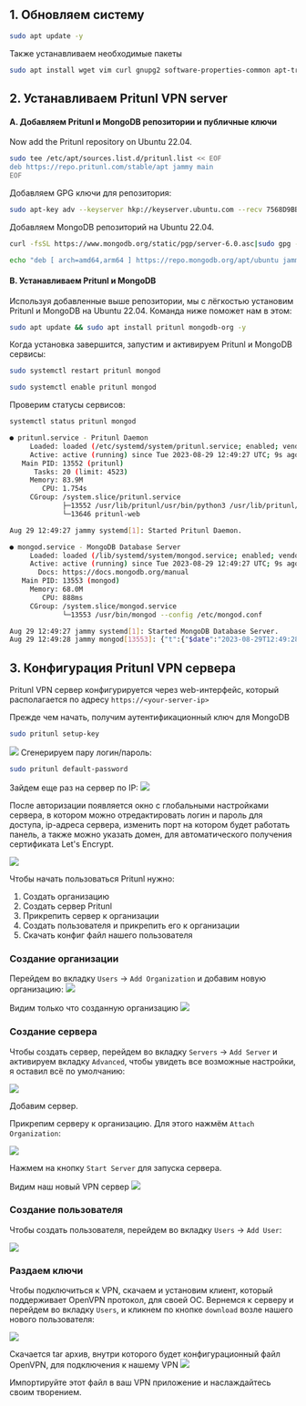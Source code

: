 ## 1. Обновляем систему

```sh
sudo apt update -y
```

Также устанавливаем необходимые пакеты

```sh
sudo apt install wget vim curl gnupg2 software-properties-common apt-transport-https ca-certificates lsb-release -y
```

## 2. Устанавливаем Pritunl VPN server
#### A. Добавляем Pritunl и MongoDB репозитории и публичные ключи

Now add the Pritunl repository on Ubuntu 22.04.

```sh
sudo tee /etc/apt/sources.list.d/pritunl.list << EOF
deb https://repo.pritunl.com/stable/apt jammy main
EOF
```

Добавляем GPG ключи для репозитория:

```sh
sudo apt-key adv --keyserver hkp://keyserver.ubuntu.com --recv 7568D9BB55FF9E5287D586017AE645C0CF8E292A
```

Добавляем MongoDB репозиторий на Ubuntu 22.04.

```sh
curl -fsSL https://www.mongodb.org/static/pgp/server-6.0.asc|sudo gpg --dearmor -o /etc/apt/trusted.gpg.d/mongodb-6.gpg
```
```sh
echo "deb [ arch=amd64,arm64 ] https://repo.mongodb.org/apt/ubuntu jammy/mongodb-org/6.0 multiverse" | sudo tee /etc/apt/sources.list.d/mongodb-org-6.0.list
```

#### B. Устанавливаем Pritunl и MongoDB

Используя добавленные выше репозитории, мы с лёгкостью установим Pritunl и MongoDB на Ubuntu 22.04. Команда ниже поможет нам в этом:

```sh
sudo apt update && sudo apt install pritunl mongodb-org -y
```

Когда установка завершится, запустим и активируем Pritunl и MongoDB сервисы:

```sh
sudo systemctl restart pritunl mongod
```
```sh
sudo systemctl enable pritunl mongod
```

Проверим статусы сервисов:

```sh
systemctl status pritunl mongod
```
```sh
● pritunl.service - Pritunl Daemon
     Loaded: loaded (/etc/systemd/system/pritunl.service; enabled; vendor preset: enabled)
     Active: active (running) since Tue 2023-08-29 12:49:27 UTC; 9s ago
   Main PID: 13552 (pritunl)
      Tasks: 20 (limit: 4523)
     Memory: 83.9M
        CPU: 1.754s
     CGroup: /system.slice/pritunl.service
             ├─13552 /usr/lib/pritunl/usr/bin/python3 /usr/lib/pritunl/usr/bin/pritunl start
             └─13646 pritunl-web

Aug 29 12:49:27 jammy systemd[1]: Started Pritunl Daemon.

● mongod.service - MongoDB Database Server
     Loaded: loaded (/lib/systemd/system/mongod.service; enabled; vendor preset: enabled)
     Active: active (running) since Tue 2023-08-29 12:49:27 UTC; 9s ago
       Docs: https://docs.mongodb.org/manual
   Main PID: 13553 (mongod)
     Memory: 68.0M
        CPU: 888ms
     CGroup: /system.slice/mongod.service
             └─13553 /usr/bin/mongod --config /etc/mongod.conf

Aug 29 12:49:27 jammy systemd[1]: Started MongoDB Database Server.
Aug 29 12:49:28 jammy mongod[13553]: {"t":{"$date":"2023-08-29T12:49:28.002Z"},"s":"I",  "c":"CONTROL",  "id":7484500, "ctx":"-","msg":"Environment variable MONGODB_CONFIG_OVERRIDE_NOFORK == 1, ove>
```
## 3. Конфигурация Pritunl VPN сервера

Pritunl VPN сервер конфигурируется через web-интерфейс, который располагается по адресу `https://<your-server-ip>`

Прежде чем начать, получим аутентификационный ключ для MongoDB

```sh
sudo pritunl setup-key
```

![](src/1.png)
Сгенерируем пару логин/пароль:

```sh
sudo pritunl default-password
```

Зайдем еще раз на сервер по IP:
![](src/2.png)

После авторизации появляется окно с глобальными настройками сервера, в котором можно отредактировать логин и пароль для доступа, ip-адреса сервера, изменить порт на котором будет работать панель, а также можно указать домен, для автоматического получения сертификата Let's Encrypt.

![](src/3.png)

Чтобы начать пользоваться Pritunl нужно:
1. Создать организацию
2. Создать сервер Pritunl
3. Прикрепить сервер к организации
4. Создать пользователя и прикрепить его к организации
5. Скачать конфиг файл нашего пользователя

### Создание организации

Перейдем во вкладку `Users` → `Add Organization` и добавим новую организацию:
![](src/4.png)

Видим только что созданную организацию
![](src/5.png)
### Создание сервера

Чтобы создать сервер, перейдем во вкладку `Servers` → `Add Server` и активируем вкладку `Advanced`, чтобы увидеть все возможные настройки, я оставил всё по умолчанию:

![](src/6.png)

Добавим сервер.

Прикрепим серверу к организацию. Для этого нажмём `Attach Organization`:

![](src/7.png)

Нажмем на кнопку `Start Server` для запуска сервера.

Видим наш новый VPN сервер
![](src/8.png)

### Создание пользователя

Чтобы создать пользователя, перейдем во вкладку `Users` → `Add User`:

![](src/9.png)

### Раздаем ключи

Чтобы подключиться к VPN, скачаем и установим клиент, который поддерживает OpenVPN протокол, для своей ОС. Вернемся к серверу и перейдем во вкладку `Users`, и кликнем по кнопке `download` возле нашего нового пользователя:

![](src/10.png)

Скачается tar архив, внутри которого будет конфигурационный файл OpenVPN, для подключения к нашему VPN
![](src/11.png)

Импортируйте этот файл в ваш VPN приложение и наслаждайтесь своим творением.
